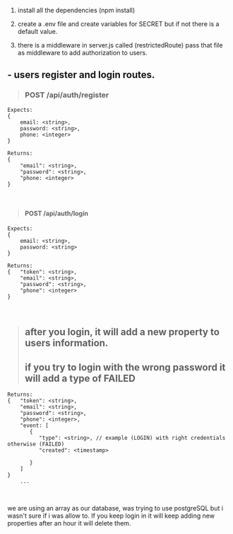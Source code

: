 1. install all the dependencies (npm install)

2. create a .env file and create variables for
   SECRET but if not there is a default value.

3. there is a middleware in server.js called (restrictedRoute) pass that file as middleware
   to add authorization to users.

## - users register and login routes.

> ### POST /api/auth/register

```
Expects:
{
    email: <string>,
    password: <string>,
    phone: <integer>
}
```

```
Returns:
{
    "email": <string>,
    "password": <string>,
    "phone: <integer>
}
```

<br />

> #### POST /api/auth/login

```
Expects:
{
    email: <string>,
    password: <string>
}

Returns:
{   "token": <string>,
    "email": <string>,
    "password": <string>,
    "phone": <integer>
}
```

<br />

> ## after you login, it will add a new property to users information.
>
> ## if you try to login with the wrong password it will add a type of FAILED

```
Returns:
{   "token": <string>,
    "email": <string>,
    "password": <string>,
    "phone": <integer>,
    "event: [
       {
          "type": <string>, // example (LOGIN) with right credentials otherwise (FAILED)
          "created": <timestamp>

       }
    ]
}
    ...
```

<br />

we are using an array as our database, was trying to use postgreSQL but i wasn't sure if i was allow to.
If you keep login in it will keep adding new properties after an hour it will delete them.
